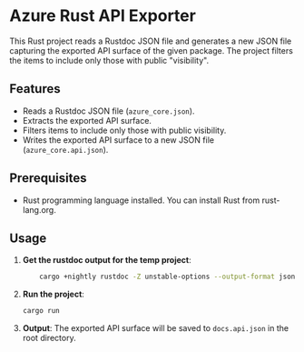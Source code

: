 # Azure Rust API Exporter

This Rust project reads a Rustdoc JSON file and generates a new JSON file capturing the exported API surface of the given package. The project filters the items to include only those with public "visibility".

## Features

-   Reads a Rustdoc JSON file (`azure_core.json`).
-   Extracts the exported API surface.
-   Filters items to include only those with public visibility.
-   Writes the exported API surface to a new JSON file (`azure_core.api.json`).

## Prerequisites

-   Rust programming language installed. You can install Rust from rust-lang.org.

## Usage

1. **Get the rustdoc output for the temp project**:

    ```sh
        cargo +nightly rustdoc -Z unstable-options --output-format json --package docs --no-default-features
    ```

2. **Run the project**:

    ```sh
    cargo run
    ```

3. **Output**:
   The exported API surface will be saved to `docs.api.json` in the root directory.
